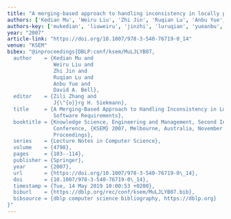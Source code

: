 ```yaml
---
title: "A merging-based approach to handling inconsistency in locally prioritized software requirements"
authors: ['Kedian Mu', 'Weiru Liu', 'Zhi Jin', 'Ruqian Lu', 'Anbu Yue', 'David A. Bell']
authors-key: ['mukedian', 'liuweiru', 'jinzhi', 'luruqian', 'yueanbu', 'a.david']
year: "2007"
article-link: "https://doi.org/10.1007/978-3-540-76719-0_14"
venue: "KSEM"
bibex: "@inproceedings{DBLP:conf/ksem/MuLJLYB07,
  author    = {Kedian Mu and
               Weiru Liu and
               Zhi Jin and
               Ruqian Lu and
               Anbu Yue and
               David A. Bell},
  editor    = {Zili Zhang and
               J{\"{o}}rg H. Siekmann},
  title     = {A Merging-Based Approach to Handling Inconsistency in Locally Prioritized
               Software Requirements},
  booktitle = {Knowledge Science, Engineering and Management, Second International
               Conference, {KSEM} 2007, Melbourne, Australia, November 28-30, 2007,
               Proceedings},
  series    = {Lecture Notes in Computer Science},
  volume    = {4798},
  pages     = {103--114},
  publisher = {Springer},
  year      = {2007},
  url       = {https://doi.org/10.1007/978-3-540-76719-0\_14},
  doi       = {10.1007/978-3-540-76719-0\_14},
  timestamp = {Tue, 14 May 2019 10:00:53 +0200},
  biburl    = {https://dblp.org/rec/conf/ksem/MuLJLYB07.bib},
  bibsource = {dblp computer science bibliography, https://dblp.org}
}"
---
```

